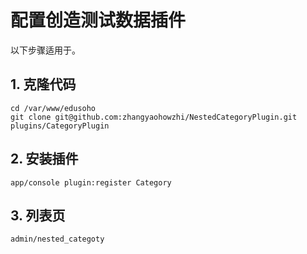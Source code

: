 # 配置创造测试数据插件

以下步骤适用于。

## 1. 克隆代码

    cd /var/www/edusoho
    git clone git@github.com:zhangyaohowzhi/NestedCategoryPlugin.git plugins/CategoryPlugin

## 2. 安装插件

    app/console plugin:register Category

## 3. 列表页
 
    admin/nested_categoty
